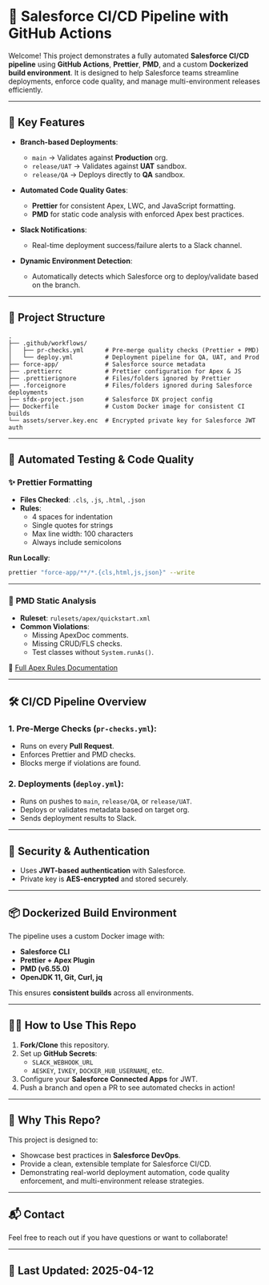 
# 🚀 Salesforce CI/CD Pipeline with GitHub Actions

Welcome! This project demonstrates a fully automated **Salesforce CI/CD pipeline** using **GitHub Actions**, **Prettier**, **PMD**, and a custom **Dockerized build environment**. It is designed to help Salesforce teams streamline deployments, enforce code quality, and manage multi-environment releases efficiently.

---

## 🔧 Key Features

- **Branch-based Deployments**: 
  - `main` → Validates against **Production** org.
  - `release/UAT` → Validates against **UAT** sandbox.
  - `release/QA` → Deploys directly to **QA** sandbox.

- **Automated Code Quality Gates**:
  - **Prettier** for consistent Apex, LWC, and JavaScript formatting.
  - **PMD** for static code analysis with enforced Apex best practices.

- **Slack Notifications**:
  - Real-time deployment success/failure alerts to a Slack channel.

- **Dynamic Environment Detection**:
  - Automatically detects which Salesforce org to deploy/validate based on the branch.

---

## 📂 Project Structure

```
.
├── .github/workflows/
│   ├── pr-checks.yml      # Pre-merge quality checks (Prettier + PMD)
│   └── deploy.yml         # Deployment pipeline for QA, UAT, and Prod
├── force-app/             # Salesforce source metadata
├── .prettierrc            # Prettier configuration for Apex & JS
├── .prettierignore        # Files/folders ignored by Prettier
├── .forceignore           # Files/folders ignored during Salesforce deployments
├── sfdx-project.json      # Salesforce DX project config
├── Dockerfile             # Custom Docker image for consistent CI builds
└── assets/server.key.enc  # Encrypted private key for Salesforce JWT auth
```

---

## 🧪 Automated Testing & Code Quality

### ✨ **Prettier Formatting**

- **Files Checked**: `.cls`, `.js`, `.html`, `.json`
- **Rules**: 
  - 4 spaces for indentation
  - Single quotes for strings
  - Max line width: 100 characters
  - Always include semicolons

**Run Locally**:
```bash
prettier "force-app/**/*.{cls,html,js,json}" --write
```

---

### 🧠 **PMD Static Analysis**

- **Ruleset**: `rulesets/apex/quickstart.xml`
- **Common Violations**:
  - Missing ApexDoc comments.
  - Missing CRUD/FLS checks.
  - Test classes without `System.runAs()`.

📖 [Full Apex Rules Documentation](https://docs.pmd-code.org/latest/pmd_rules_apex.html)

---

## 🛠 CI/CD Pipeline Overview

### 1. **Pre-Merge Checks** (`pr-checks.yml`):
- Runs on every **Pull Request**.
- Enforces Prettier and PMD checks.
- Blocks merge if violations are found.

### 2. **Deployments** (`deploy.yml`):
- Runs on pushes to `main`, `release/QA`, or `release/UAT`.
- Deploys or validates metadata based on target org.
- Sends deployment results to Slack.

---

## 🔐 Security & Authentication

- Uses **JWT-based authentication** with Salesforce.
- Private key is **AES-encrypted** and stored securely.

---

## 📦 Dockerized Build Environment

The pipeline uses a custom Docker image with:

- **Salesforce CLI**
- **Prettier + Apex Plugin**
- **PMD (v6.55.0)**
- **OpenJDK 11, Git, Curl, jq**

This ensures **consistent builds** across all environments.

---

## 👨‍💻 How to Use This Repo

1. **Fork/Clone** this repository.
2. Set up **GitHub Secrets**:
   - `SLACK_WEBHOOK_URL`
   - `AESKEY`, `IVKEY`, `DOCKER_HUB_USERNAME`, etc.
3. Configure your **Salesforce Connected Apps** for JWT.
4. Push a branch and open a PR to see automated checks in action!

---

## 🌟 Why This Repo?

This project is designed to:
- Showcase best practices in **Salesforce DevOps**.
- Provide a clean, extensible template for Salesforce CI/CD.
- Demonstrating real-world deployment automation, code quality enforcement, and multi-environment release strategies.

---

## 📬 Contact

Feel free to reach out if you have questions or want to collaborate!

---

## 📅 Last Updated: 2025-04-12
